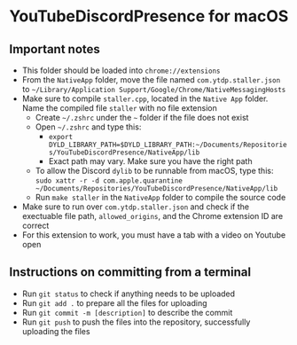 # YouTubeDiscordPresence for macOS
## Important notes
 - This folder should be loaded into ```chrome://extensions```
 - From the ```NativeApp``` folder, move the file named ```com.ytdp.staller.json``` to ```~/Library/Application Support/Google/Chrome/NativeMessagingHosts```
 - Make sure to compile ```staller.cpp```, located in the ```Native App``` folder. Name the compiled file ```staller``` with no file extension
   - Create ```~/.zshrc``` under the ```~``` folder if the file does not exist
   - Open ```~/.zshrc``` and type this:
     - ```export DYLD_LIBRARY_PATH=$DYLD_LIBRARY_PATH:~/Documents/Repositories/YouTubeDiscordPresence/NativeApp/lib```
     - Exact path may vary. Make sure you have the right path
   - To allow the Discord ```dylib``` to be runnable from macOS, type this:
   ```sudo xattr -r -d com.apple.quarantine ~/Documents/Repositories/YouTubeDiscordPresence/NativeApp/lib```
   - Run ```make staller``` in the ```NativeApp``` folder to compile the source code
 - Make sure to run over ```com.ytdp.staller.json``` and check if the exectuable file path, ```allowed_origins```, and the Chrome extension ID are correct
 - For this extension to work, you must have a tab with a video on Youtube open
## Instructions on committing from a terminal
 - Run ```git status``` to check if anything needs to be uploaded
 - Run ```git add .``` to prepare all the files for uploading
 - Run ```git commit -m [description]``` to describe the commit
 - Run ```git push``` to push the files into the repository, successfully uploading the files